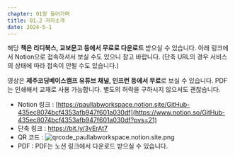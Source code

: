 ```yaml
---
chapter: 01장 들어가며
title: 01.2 저자소개
date: 2024-5-1
---
```


해당 **책은 리디북스, 교보문고 등에서 무료로 다운로드** 받으실 수 있습니다. 아래 링크에서 Notion으로 접속하셔서 보실 수도 있으니 참고 바랍니다. (단축 URL의 경우 서비스의 상태에 따라 접속이 안될 수도 있습니다.)

영상은 **제주코딩베이스캠프 유튜브 채널, 인프런 등에서 무료**로 보실 수 있습니다. PDF는 인쇄해서 교재로 사용 가능합니다. 별도의 허락을 구하시지 않으셔도 괜찮습니다.

- Notion 링크 : [https://paullabworkspace.notion.site/GitHub-435ec8074bcf4353afb947f601a030df](https://www.notion.so/GitHub-435ec8074bcf4353afb947f601a030df?pvs=21)
- 단축 링크 : https://bit.ly/3vErAt7
- QR 코드 :
  ![qrcode_paullabworkspace.notion.site.png](https://s3-us-west-2.amazonaws.com/secure.notion-static.com/320b6858-6be8-40af-88ff-ecece691f6ab/qrcode_paullabworkspace.notion.site.png)
- PDF : PDF는 노션 링크에서 다운로드 받으실 수 있습니다.
